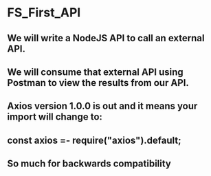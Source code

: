 # FS_First_API
## We will write a NodeJS API to call an external API. 
## We will consume that external API using Postman to view the results from our API.
## Axios version 1.0.0 is out and it means your import will change to:
## const axios =- require("axios").default;
## So much for backwards compatibility